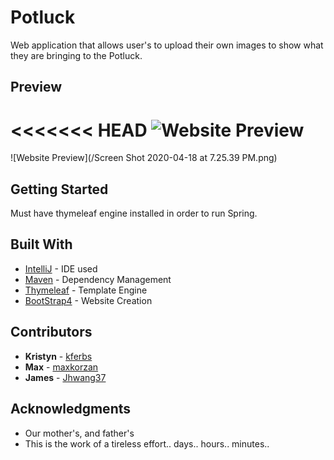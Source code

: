 # Potluck

Web application that allows user's to upload their own images to show what they are bringing to the Potluck.

## Preview
<<<<<<< HEAD
![Website Preview](https://res.cloudinary.com/kristynf/image/upload/v1587311301/Screen_Shot_2020-04-18_at_7.25.39_PM_yszz4k.png)
=======
![Website Preview](/Screen Shot 2020-04-18 at 7.25.39 PM.png)



## Getting Started

Must have thymeleaf engine installed in order to run Spring.


## Built With

* [IntelliJ](https://www.jetbrains.com/idea/) - IDE used
* [Maven](https://maven.apache.org/) - Dependency Management
* [Thymeleaf](https://www.thymeleaf.org/) - Template Engine
* [BootStrap4](https://getbootstrap.com/docs/4.0) - Website Creation


## Contributors

* **Kristyn**  - [kferbs](github.com/kferbs)
* **Max**  - [maxkorzan](https://github.com/maxkorzan)
* **James**  - [Jhwang37](https://github.com/Jhwang37)

## Acknowledgments

* Our mother's, and father's 
* This is the work of a tireless effort.. days.. hours.. minutes..

